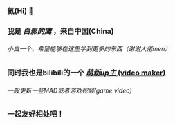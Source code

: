 ### 氦(Hi) 👋
### 我是 **_白影的鹰_** ，来自中国(China)
###### 小白一个，希望能够在这里学到更多的东西（谢谢大佬men）
### 同时我也是bilibili的一个 [**_萌新up主_** (video maker)][1]
###### 一般更新一些MAD或者游戏视频(game video)
### 一起友好相处吧！

[1]:https://space.bilibili.com/102736435

<!--
**whiteshadoweagle/whiteshadoweagle** is a ✨ _special_ ✨ repository because its `README.md` (this file) appears on your GitHub profile.

Here are some ideas to get you started:

- 🔭 I’m currently working on ...
- 🌱 I’m currently learning ...
- 👯 I’m looking to collaborate on ...
- 🤔 I’m looking for help with ...
- 💬 Ask me about ...
- 📫 How to reach me: ...
- 😄 Pronouns: ...
- ⚡ Fun fact: ...
-->
